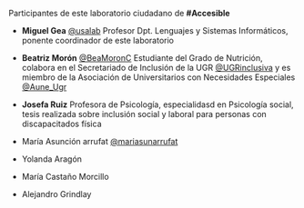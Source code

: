 Participantes de este laboratorio ciudadano de **#Accesible**

* **Miguel Gea**  [@usalab](https://twitter.com/usalab) Profesor Dpt. Lenguajes y Sistemas Informáticos, ponente coordinador de este laboratorio  
* **Beatriz Morón** [@BeaMoronC](https://twitter.com/@BeaMoronC) Estudiante del Grado de Nutrición, colabora en el Secretariado de Inclusión de la 
UGR [@UGRinclusiva](https://twitter.com/@UGRinclusiva) y es miembro de la Asociación de Universitarios con Necesidades Especiales [@Aune_Ugr](https://twitter.com/Aune_Ugr) 
* **Josefa Ruiz** Profesora de Psicología, especialidasd en Psicología social, tesis realizada sobre inclusión social y laboral para personas con discapacitados física 


* María Asunción arrufat [@mariasunarrufat](https://twitter.com/mariasunarrufat)
* Yolanda Aragón 
* María Castaño Morcillo 
* Alejandro Grindlay 
